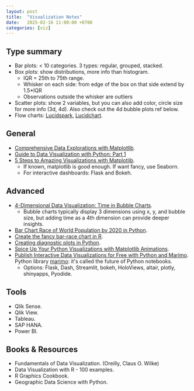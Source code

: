 ```yaml
---
layout: post
title:  "Visualization Notes"
date:   2025-02-16 11:00:00 +0700
categories: [viz]
---
```


## Type summary
- Bar plots: < 10 categories. 3 types: regular, grouped, stacked.
- Box plots: show distributions, more info than histogram.
  - IQR = 25th to 75th range.
  - Whisker on each side: from edge of the box on that side extend by 1.5*IQR
  - Observations outside the whisker are outliers
- Scatter plots: show 2 variables, but you can also add color, circle size for more info (3d, 4d). Also check out the 4d bubble plots ref below.
- Flow charts: [Lucidspark](https://lucidspark.com/), [Lucidchart](https://www.lucidchart.com/pages).

## General
- [Comprehensive Data Explorations with Matplotlib](https://towardsdatascience.com/comprehensive-data-explorations-with-matplotlib-a388be12a355/).
- [Guide to Data Visualization with Python: Part 1](https://www.analyticsvidhya.com/blog/2021/06/guide-to-data-visualization-with-python-part-1/)
- [5 Steps to Amazing Visualizations with Matplotlib](https://towardsdatascience.com/5-steps-to-amazing-visualizations-with-matplotlib-ca61f0ec5fec/).
  - If known, matplotlib is good enough. If want fancy, use Seaborn.
  - For interactive dashboards: Flask and Bokeh. 

## Advanced
- [4-Dimensional Data Visualization: Time in Bubble Charts](https://towardsdatascience.com/4-dimensional-data-visualization-time-in-bubble-charts/).
  - Bubble charts typically display 3 dimensions using x, y, and bubble size, but adding time as a 4th dimension can provide deeper insights.
- [Bar Chart Race of World Population by 2020 in Python](https://www.analyticsvidhya.com/blog/2021/05/bar-chart-race-of-world-population-by-2020-in-python/).
- [Create the fancy bar-race chart in R](https://www.r-bloggers.com/how-to-create-bar-race-animation-charts-in-r/).
- [Creating diagnostic plots in Python](https://robert-alvarez.github.io/2018-06-04-diagnostic_plots/).
- [Spice Up Your Python Visualizations with Matplotlib Animations](https://towardsdatascience.com/spice-up-your-python-visualizations-with-matplotlib-animations-d437d7e98e67/).
- [Publish Interactive Data Visualizations for Free with Python and Marimo](https://towardsdatascience.com/publish-interactive-data-visualizations-for-free-with-python-and-marimo/). Python library [marimo](https://marimo.io/): it's called the future of Python notebooks.
  - Options: Flask, Dash, Streamlit, bokeh, HoloViews, altair, plotly, shinyapps, Pyodide.

## Tools
- Qlik Sense.
- Qlik View.
- Tableau.
- SAP HANA.
- Power BI.


## Books & Resources
- Fundamentals of Data Visualization. (Oreilly, Claus O. Wilke)
- Data Visualization with R - 100 examples.
- R Graphics Cookbook.
- Geographic Data Science with Python.

